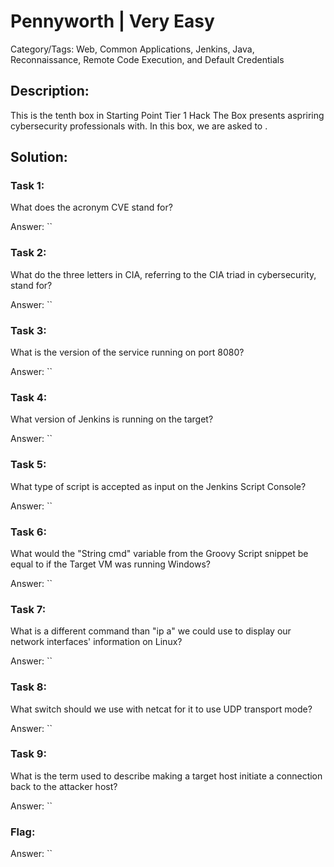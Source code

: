 # Pennyworth | Very Easy
Category/Tags: Web, Common Applications, Jenkins, Java, Reconnaissance, Remote Code Execution, and Default Credentials

## Description:
This is the tenth box in Starting Point Tier 1 Hack The Box presents aspriring cybersecurity professionals with. In this box, we are asked to .

## Solution:
### **Task 1**:
What does the acronym CVE stand for?<br>

Answer: ``

### **Task 2**:
What do the three letters in CIA, referring to the CIA triad in cybersecurity, stand for?<br>

Answer: ``

### **Task 3**:
What is the version of the service running on port 8080?<br>

Answer: ``

### **Task 4**:
What version of Jenkins is running on the target?<br>

Answer: ``

### **Task 5**:
What type of script is accepted as input on the Jenkins Script Console?<br>

Answer: ``

### **Task 6**:
What would the "String cmd" variable from the Groovy Script snippet be equal to if the Target VM was running Windows?<br>

Answer: ``

### **Task 7**:
What is a different command than "ip a" we could use to display our network interfaces' information on Linux?<br>

Answer: ``

### **Task 8**:
What switch should we use with netcat for it to use UDP transport mode?<br>

Answer: ``

### **Task 9**:
What is the term used to describe making a target host initiate a connection back to the attacker host?<br>

Answer: ``

### **Flag**:

Answer: ``
